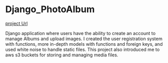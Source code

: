 # Django_PhotoAlbum
[project Url](https://web-production-2f89.up.railway.app)

Django application where users have the ability to create an account to manage Albums and upload images. I created the user registration system with functions, more in-depth models with functions and foreign keys, and used white noise to handle static files. This project also introduced me to aws s3 buckets for storing and managing media files. 

